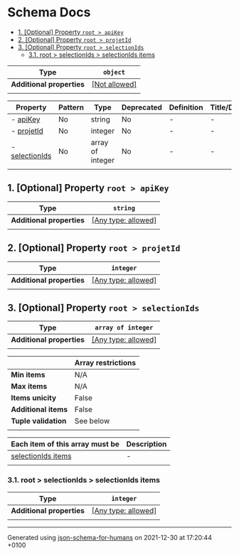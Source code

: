 # Schema Docs

- [1. [Optional] Property `root > apiKey`](#apiKey)
- [2. [Optional] Property `root > projetId`](#projetId)
- [3. [Optional] Property `root > selectionIds`](#selectionIds)
  - [3.1. root > selectionIds > selectionIds items](#autogenerated_heading_2)

| Type                      | `object`                                                |
| ------------------------- | ------------------------------------------------------- |
| **Additional properties** | [[Not allowed]](# "Additional Properties not allowed.") |
|                           |                                                         |

| Property                         | Pattern | Type             | Deprecated | Definition | Title/Description |
| -------------------------------- | ------- | ---------------- | ---------- | ---------- | ----------------- |
| - [apiKey](#apiKey )             | No      | string           | No         | -          | -                 |
| - [projetId](#projetId )         | No      | integer          | No         | -          | -                 |
| - [selectionIds](#selectionIds ) | No      | array of integer | No         | -          | -                 |
|                                  |         |                  |            |            |                   |

## <a name="apiKey"></a>1. [Optional] Property `root > apiKey`

| Type                      | `string`                                                                  |
| ------------------------- | ------------------------------------------------------------------------- |
| **Additional properties** | [[Any type: allowed]](# "Additional Properties of any type are allowed.") |
|                           |                                                                           |

## <a name="projetId"></a>2. [Optional] Property `root > projetId`

| Type                      | `integer`                                                                 |
| ------------------------- | ------------------------------------------------------------------------- |
| **Additional properties** | [[Any type: allowed]](# "Additional Properties of any type are allowed.") |
|                           |                                                                           |

## <a name="selectionIds"></a>3. [Optional] Property `root > selectionIds`

| Type                      | `array of integer`                                                        |
| ------------------------- | ------------------------------------------------------------------------- |
| **Additional properties** | [[Any type: allowed]](# "Additional Properties of any type are allowed.") |
|                           |                                                                           |

|                      | Array restrictions |
| -------------------- | ------------------ |
| **Min items**        | N/A                |
| **Max items**        | N/A                |
| **Items unicity**    | False              |
| **Additional items** | False              |
| **Tuple validation** | See below          |
|                      |                    |

| Each item of this array must be           | Description |
| ----------------------------------------- | ----------- |
| [selectionIds items](#selectionIds_items) | -           |
|                                           |             |

### <a name="autogenerated_heading_2"></a>3.1. root > selectionIds > selectionIds items

| Type                      | `integer`                                                                 |
| ------------------------- | ------------------------------------------------------------------------- |
| **Additional properties** | [[Any type: allowed]](# "Additional Properties of any type are allowed.") |
|                           |                                                                           |

----------------------------------------------------------------------------------------------------------------------------
Generated using [json-schema-for-humans](https://github.com/coveooss/json-schema-for-humans) on 2021-12-30 at 17:20:44 +0100